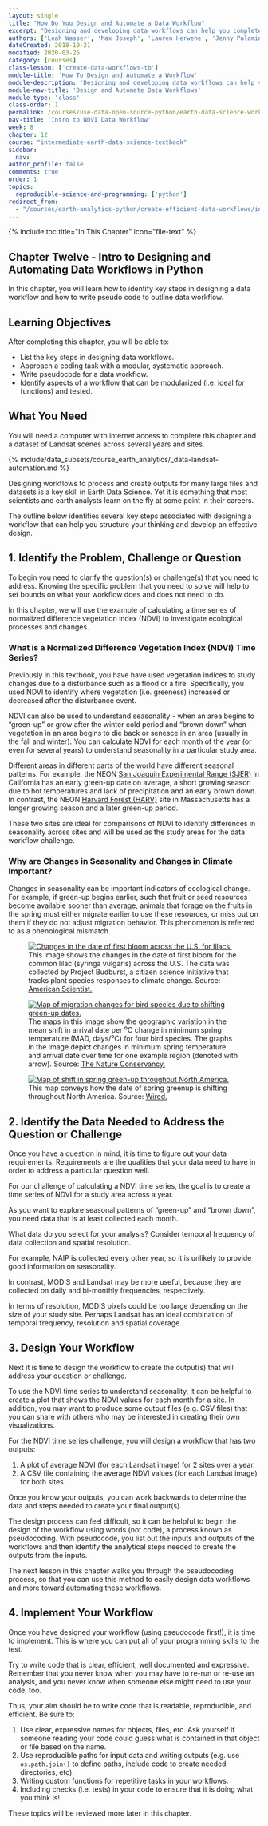 ```yaml
---
layout: single
title: "How Do You Design and Automate a Data Workflow"
excerpt: "Designing and developing data workflows can help you complete your work more efficiently by allowing you to repeat and automate data tasks. Learn how to design and develop efficient workflows to automate data analyses in Python."
authors: ['Leah Wasser', 'Max Joseph', 'Lauren Herwehe', 'Jenny Palomino', 'Joe McGlinchy']
dateCreated: 2018-10-21
modified: 2020-03-26
category: [courses]
class-lesson: ['create-data-workflows-tb']
module-title: 'How To Design and Automate a Workflow'
module-description: 'Designing and developing data workflows can help you complete your work more efficiently by allowing you to repeat and automate data tasks. Learn how to design and develop automated workflows using the example of calculating a NDVI time series in Python.'
module-nav-title: 'Design and Automate Data Workflows'
module-type: 'class'
class-order: 1
permalink: /courses/use-data-open-source-python/earth-data-science-workflows/design-efficient-automated-data-workflows/
nav-title: 'Intro to NDVI Data Workflow'
week: 8
chapter: 12
course: "intermediate-earth-data-science-textbook"
sidebar:
  nav:
author_profile: false
comments: true
order: 1
topics:
  reproducible-science-and-programming: ['python']
redirect_from:
  - "/courses/earth-analytics-python/create-efficient-data-workflows/intro-to-ndvi-data-workflow/"
---
```


{% include toc title="In This Chapter" icon="file-text" %}

<div class='notice--success' markdown="1">

## <i class="fa fa-ship" aria-hidden="true"></i> Chapter Twelve - Intro to Designing and Automating Data Workflows in Python

In this chapter, you will learn how to identify key steps in designing a data workflow and how to write pseudo code to outline data workflow. 


## <i class="fa fa-graduation-cap" aria-hidden="true"></i> Learning Objectives

After completing this chapter, you will be able to:

* List the key steps in designing data workflows. 
* Approach a coding task with a modular, systematic approach. 
* Write pseudocode for a data workflow.
* Identify aspects of a workflow that can be modularized (i.e. ideal for functions) and tested.


## <i class="fa fa-check-square-o fa-2" aria-hidden="true"></i> What You Need

You will need a computer with internet access to complete this chapter and a dataset of Landsat scenes across several years and sites.
 
{% include/data_subsets/course_earth_analytics/_data-landsat-automation.md %}

</div>

Designing workflows to process and create outputs for many large files and datasets is a key skill in Earth Data Science. Yet it is something that most scientists and earth analysts learn on the fly at some point in their careers. 

The outline below identifies several key steps associated with designing a workflow that can help you structure your thinking and develop an effective design. 


## 1. Identify the Problem, Challenge or Question

To begin you need to clarify the question(s) or challenge(s) that you need to address. Knowing the specific problem that you need to solve will help to set bounds on what your workflow does and does not need to do.

In this chapter, we will use the example of calculating a time series of normalized difference vegetation index (NDVI) to investigate ecological processes and changes.


### What is a Normalized Difference Vegetation Index (NDVI) Time Series?

Previously in this textbook, you have have used vegetation indices to study changes due to a disturbance such as a flood or a fire. Specifically, you used NDVI to identify where vegetation (i.e. greeness) increased or decreased after the disturbance event. 

NDVI can also be used to understand seasonality - when an area begins to “green-up” or grow after the winter cold period and “brown down” when vegetation in an area begins to die back or senesce in an area (usually in the fall and winter).  You can calculate NDVI for each month of the year (or even for several years) to understand seasonality in a particular study area. 

Different areas in different parts of the world have different seasonal patterns. For example, the NEON <a href="https://www.neonscience.org/field-sites/field-sites-map/SJER" target="_blank">San Joaquin Experimental Range (SJER)</a> in California has an early green-up date on average, a short growing season due to hot temperatures and lack of precipitation and an early brown down. In contrast, the NEON <a href="https://www.neonscience.org/field-sites/field-sites-map/HARV" target="_blank">Harvard Forest (HARV)</a> site in Massachusetts has a longer growing season and a later green-up period.   

These two sites are ideal for comparisons of NDVI to identify differences in seasonality across sites and will be used as the study areas for the data workflow challenge. 


### Why are Changes in Seasonality and Changes in Climate Important?

Changes in seasonality can be important indicators of ecological change. For example, if green-up begins earlier, such that fruit or seed resources become available sooner than average, animals that forage on the fruits in the spring must either migrate earlier to use these resources, or miss out on them if they do not adjust migration behavior. This phenomenon is referred to as a phenological mismatch.

<figure>
  <a href="{{ site.url }}/images/courses/earth-analytics/science/phenology/lilac-greenup-map-automation-landsat-ndvi.jpg">
    <img src="{{ site.url }}/images/courses/earth-analytics/science/phenology/lilac-greenup-map-automation-landsat-ndvi.jpg" alt="Changes in the date of first bloom across the U.S. for lilacs.">
  </a>
  <figcaption>This image shows the changes in the date of first bloom for the common lilac (syringa vulgaris) across the U.S. The data was collected by Project Budburst, a citizen science initiative that tracks plant species responses to climate change. Source: <a href="https://www.americanscientist.org/article/citizen-science-takes-root" target="_blank">American Scientist.</a>
  </figcaption>
</figure>

<figure>
  <a href="{{ site.url }}/images/courses/earth-analytics/science/phenology/bird-migration-map-automation-landsat-ndvi.jpg">
    <img src="{{ site.url }}/images/courses/earth-analytics/science/phenology/bird-migration-map-automation-landsat-ndvi.jpg" alt=" Map of migration changes for bird species due to shifting green-up dates.">
  </a>
  <figcaption>The maps in this image show the geographic variation in the mean shift in arrival date per ⁰C change in minimum spring temperature (MAD, days/⁰C) for four bird species. The graphs in the image depict changes in minimum spring temperature and arrival date over time for one example region (denoted with arrow). Source: <a href= "https://blog.nature.org/science/explainer/climate-change-already-changing-seasons-phenology-citizen-science/" target="_blank">The Nature Conservancy.</a>
  </figcaption>
</figure>

<figure>
  <a href="{{ site.url }}/images/courses/earth-analytics/science/phenology/north-america-greenup-map-automation-landsat-ndvi.jpg">
    <img src="{{ site.url }}/images/courses/earth-analytics/science/phenology/north-america-greenup-map-automation-landsat-ndvi.jpg" alt=" Map of shift in spring green-up throughout North America.">
  </a>
  <figcaption>This map conveys how the date of spring greenup is shifting throughout North America. Source: <a href= "https://www.wired.com/2007/11/greenup-of-the-planet-is-not-black-and-white-2/" target="_blank">Wired.</a>
  </figcaption>
</figure>


## 2. Identify the Data Needed to Address the Question or Challenge

Once you have a question in mind, it is time to figure out your data requirements. Requirements are the qualities that your data need to have in order to address a particular question well. 

For our challenge of calculating a NDVI time series, the goal is to create a time series of NDVI for a study area across a year. 

As you want to explore seasonal patterns of “green-up” and “brown down”, you need data that is at least collected each month. 

What data do you select for your analysis? Consider temporal frequency of data collection and spatial resolution. 

For example, NAIP is collected every other year, so it is unlikely to provide good information on seasonality. 

In contrast, MODIS and Landsat may be more useful, because they are collected on daily and bi-monthly frequencies, respectively. 

In terms of resolution, MODIS pixels could be too large depending on the size of your study site. Perhaps Landsat has an ideal combination of temporal frequency, resolution and spatial coverage.


## 3. Design Your Workflow

Next it is time to design the workflow to create the output(s) that will address your question or challenge. 

To use the NDVI time series to understand seasonality, it can be helpful to create a plot that shows the NDVI values for each month for a site.  In addition, you may want to produce some output files (e.g. CSV files) that you can share with others who may be interested in creating their own visualizations. 

For the NDVI time series challenge, you will design a workflow that has two outputs:

1. A plot of average NDVI (for each Landsat image) for 2 sites over a year.
2. A CSV file containing the average NDVI values (for each Landsat image) for both sites. 

Once you know your outputs, you can work backwards to determine the data and steps needed to create your final output(s). 

The design process can feel difficult, so it can be helpful to begin the design of the workflow using words (not code), a process known as pseudocoding. With pseudocode, you list out the inputs and outputs of the workflows and then identify the analytical steps needed to create the outputs from the inputs.

The next lesson in this chapter walks you through the pseudocoding process, so that you can use this method to easily design data workflows and more toward automating these workflows. 


## 4. Implement Your Workflow

Once you have designed your workflow (using pseudocode first!), it is time to implement. This is where you can put all of your programming skills to the test. 

Try to write code that is clear, efficient, well documented and expressive. Remember that you never know when you may have to re-run or re-use an analysis, and you never know when someone else might need to use your code, too.

Thus, your aim should be to write code that is readable, reproducible, and efficient. Be sure to: 

1. Use clear, expressive names for objects, files, etc. Ask yourself if someone reading your code could guess what is contained in that object or file based on the name. 
2. Use reproducible paths for input data and writing outputs (e.g. use `os.path.join()` to define paths, include code to create needed directories, etc).   
3. Writing custom functions for repetitive tasks in your workflows.
4. Including checks (i.e. tests) in your code to ensure that it is doing what you think is! 

These topics will be reviewed more later in this chapter. 
